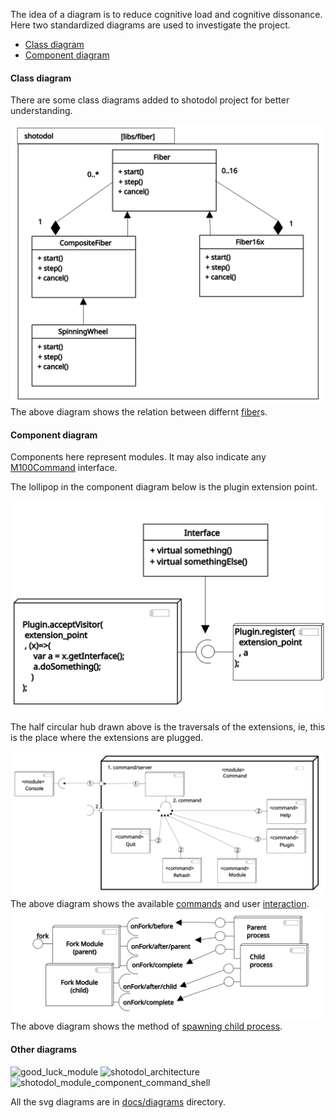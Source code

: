 
The idea of a diagram is to reduce cognitive load and cognitive dissonance. Here two standardized diagrams are used to investigate the project.

- [Class diagram](#Class_diagram)
- [Component diagram](#Component_diagram)


#### Class diagram

There are some class diagrams added to shotodol project for better understanding.

![fiber hierarchy](fiber_hierarchy.svg)
The above diagram shows the relation between differnt [fiber](../../libs/fiber)s.

#### Component diagram

Components here represent modules. It may also indicate any [M100Command](../../libs/make100) interface. 


The lollipop in the component diagram below is the plugin extension point.

![plugin hub](extended_interface.svg)

The half circular hub drawn above is the traversals of the extensions, ie, this is the place where the extensions are plugged.

![command console](shotodol_module_component_command_shell_full.svg)
The above diagram shows the available [commands](../../core/commands) and user [interaction](../../core/console).
![spawning process](spawning_process.svg)
The above diagram shows the method of [spawning child process](../../core/fork).

#### Other diagrams

![good_luck_module](https://cloud.githubusercontent.com/assets/973414/3932083/3024c45a-2464-11e4-8832-506e935eca7b.jpg)
![shotodol_architecture](https://cloud.githubusercontent.com/assets/973414/3930915/c45b8232-244e-11e4-9ced-f277e9d48729.jpg)
![shotodol_module_component_command_shell](https://cloud.githubusercontent.com/assets/973414/5547388/059c37fa-8b83-11e4-85e4-011b8210a619.jpg)

All the svg diagrams are in [docs/diagrams](./) directory.
